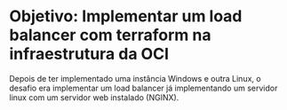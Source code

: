 # Objetivo: Implementar um load balancer com terraform na infraestrutura da OCI

Depois de ter implementado uma instância Windows e outra Linux, o desafio era implementar um load balancer já implementando um servidor linux com um servidor web instalado (NGINX).